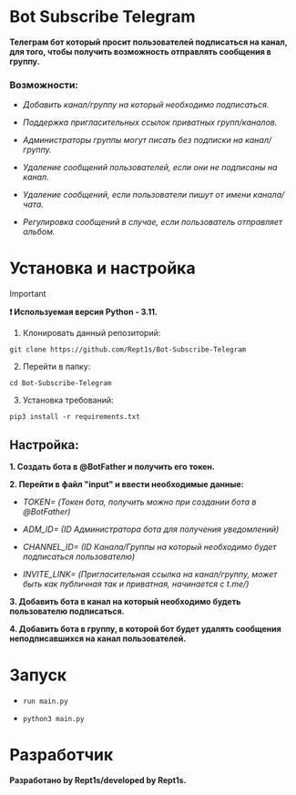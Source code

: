 # Bot Subscribe Telegram

__Телеграм бот который просит пользователей подписаться на канал, для того, чтобы получить возможность отправлять сообщения в группу.__


### Возможности:

- _Добавить канал/группу на который необходимо подписаться._

- _Поддержка пригласительных ссылок приватных групп/каналов._
  
- _Администраторы группы могут писать без подписки на канал/группу._
  
- _Удаление сообщений пользователей, если они не подписаны на канал._
  
- _Удаление сообщений, если пользователи пишут от имени канала/чата._
  
- _Регулировка сообщений в случае, если пользователь отправляет альбом._



# Установка и настройка

> [!IMPORTANT]
> __❗ Используемая версия Python - 3.11.__


1. Клонировать данный репозиторий:

```git clone https://github.com/Rept1s/Bot-Subscribe-Telegram```

2. Перейти в папку:

```cd Bot-Subscribe-Telegram```

3. Установка требований:

```pip3 install -r requirements.txt```

## Настройка:

__1. Создать бота в @BotFather и получить его токен.__

__2. Перейти в файл "input" и ввести необходимые данные:__

- _TOKEN= (Токен бота, получить можно при создании бота в @BotFather)_

- _ADM_ID= (ID Администратора бота для получения уведомлений)_

- _CHANNEL_ID= (ID Канала/Группы на который необходимо будет подписаться пользователю)_

- _INVITE_LINK= (Пригласительная ссылка на канал/группу, может быть как публичная так и приватная, начинается с t.me/)_

__3. Добавить бота в канал на который необходимо будеть пользователю подписаться.__

__4. Добавить бота в группу, в которой бот будет удалять сообщения неподписавшихся на канал пользователей.__


# Запуск

- ```run main.py```
  
- ```python3 main.py```
  
# Разработчик

__Разработано by Rept1s/developed by Rept1s.__
